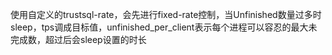使用自定义的trustsql-rate，会先进行fixed-rate控制，当Unfinished数量过多时sleep，tps调成目标值，unfinished_per_client表示每个进程可以容忍的最大未完成数，超过后会sleep设置的时长
